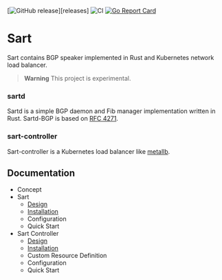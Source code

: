 [![GitHub release](https://img.shields.io/github/release/terassyi/sart.svg?maxAge=60)][releases]
![CI](https://github.com/terassyi/sart/workflows/CI/badge.svg)
[![Go Report Card](https://goreportcard.com/badge/github.com/terassyi/sart/controller)](https://goreportcard.com/report/github.com/terassyi/sart/controller)


# Sart

Sart contains BGP speaker implemented in Rust and Kubernetes network load balancer.

> **Warning**
> This project is experimental.

### sartd

Sartd is a simple BGP daemon and Fib manager implementation written in Rust.
Sartd-BGP is based on [RFC 4271](https://datatracker.ietf.org/doc/html/rfc4271).


### sart-controller

Sart-controller is a Kubernetes load balancer like [metallb](https://github.com/metallb/metallb).

## Documentation

- Concept
- Sart
  - [Design](docs/sartd/design.md)
  - [Installation](docs/sartd/install.md)
  - Configuration
  - Quick Start
- Sart Controller
  - [Design](docs/controller/design.md)
  - [Installation](docs/controller/install.md)
  - Custom Resource Definition
  - Configuration
  - Quick Start
